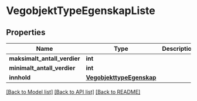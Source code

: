 # VegobjektTypeEgenskapListe

## Properties
Name | Type | Description | Notes
------------ | ------------- | ------------- | -------------
**maksimalt_antall_verdier** | **int** |  | [optional] 
**minimalt_antall_verdier** | **int** |  | [optional] 
**innhold** | [**VegobjekttypeEgenskap**](VegobjekttypeEgenskap.md) |  | [optional] 

[[Back to Model list]](../README.md#documentation-for-models) [[Back to API list]](../README.md#documentation-for-api-endpoints) [[Back to README]](../README.md)

